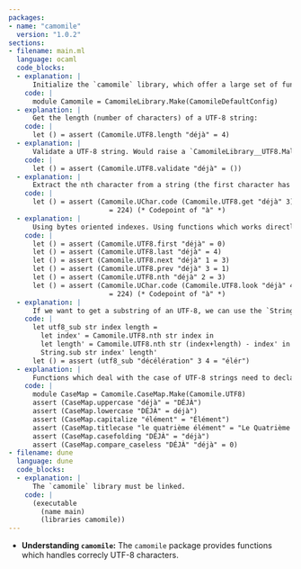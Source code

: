 ```yaml
---
packages:
- name: "camomile"
  version: "1.0.2"
sections:
- filename: main.ml
  language: ocaml
  code_blocks:
  - explanation: |
      Initialize the `camomile` library, which offer a large set of functions to deal with strings presented in various encoding. The `Camomile` module declaration is required with the version 1 of `camomile` and mustn't be declared with the version 2:
    code: |
      module Camomile = CamomileLibrary.Make(CamomileDefaultConfig)
  - explanation: |
      Get the length (number of characters) of a UTF-8 string:
    code: |
      let () = assert (Camomile.UTF8.length "déjà" = 4)
  - explanation: |
      Validate a UTF-8 string. Would raise a `CamomileLibrary__UTF8.Malformed_code` with a string like "\233\233"
    code: |
      let () = assert (Camomile.UTF8.validate "déjà" = ())
  - explanation: |
      Extract the nth character from a string (the first character has a 0 index). The character has a `Camomile.UChar.uchar` type which can represent any Unicode character:
    code: |
      let () = assert (Camomile.UChar.code (Camomile.UTF8.get "déjà" 3)
                         = 224) (* Codepoint of "à" *)
  - explanation: |
      Using bytes oriented indexes. Using functions which works directly with the byte indexes of characters can be more efficient than using functions like `get` or `length` that have to parse the string counting characaters. `first`, `next`, `prev`, `last` and `look` all deals with bytes indexes. `nth` convert of position expressed as a character index to a byte index.
    code: |
      let () = assert (Camomile.UTF8.first "déjà" = 0)
      let () = assert (Camomile.UTF8.last "déjà" = 4)
      let () = assert (Camomile.UTF8.next "déjà" 1 = 3)
      let () = assert (Camomile.UTF8.prev "déjà" 3 = 1)
      let () = assert (Camomile.UTF8.nth "déjà" 2 = 3)
      let () = assert (Camomile.UChar.code (Camomile.UTF8.look "déjà" 4)
                         = 224) (* Codepoint of "à" *)
  - explanation: |
      If we want to get a substring of an UTF-8, we can use the `String.sub` but with indexes calculated by `Camomile.UTF8.nth`:
    code: |
      let utf8_sub str index length =
        let index' = Camomile.UTF8.nth str index in
        let length' = Camomile.UTF8.nth str (index+length) - index' in
        String.sub str index' length'
      let () = assert (utf8_sub "décélération" 3 4 = "élér")
  - explanation: |
      Functions which deal with the case of UTF-8 strings need to declare a module associated with the encoding (here UTF-8). `compare_caseless s1 s2` compare two strings considering lowercase characters equal to their corresponding uppercase. Theusual convention is used: 1 if `s1` is greater, 0 if equal and -1 if lower than `s2`.
    code: |
      module CaseMap = Camomile.CaseMap.Make(Camomile.UTF8)
      assert (CaseMap.uppercase "déjà" = "DÉJÀ")
      assert (CaseMap.lowercase "DÉJÀ" = déjà")
      assert (CaseMap.capitalize "élément" = "Élément")
      assert (CaseMap.titlecase "le quatrième élément" = "Le Quatrième Élément"
      assert (CaseMap.casefolding "DÉJÀ" = "déjà")
      assert (CaseMap.compare_caseless "DÉJÀ" "déjà" = 0)
- filename: dune
  language: dune
  code_blocks:
  - explanation: |
      The `camomile` library must be linked.
    code: |
      (executable
        (name main)
        (libraries camomile))
---
```


- **Understanding `camomile`:** The `camomile` package provides functions which handles correcly UTF-8 characters.
